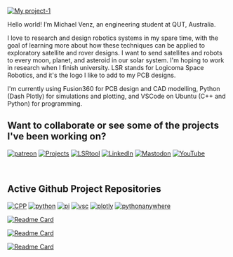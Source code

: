 <!---
roboticsmick/roboticsmick is a ✨ special ✨ repository because its `README.md` (this file) appears on your GitHub profile.
You can click the Preview link to take a look at your changes.
--->

[![My project-1](https://user-images.githubusercontent.com/70121687/205558250-7548195b-f130-43a9-b60a-7b64c4d65b2f.png)](https://michaelvenz.com/)

Hello world! I’m Michael Venz, an engineering student at QUT, Australia.

I love to research and design robotics systems in my spare time, with the goal of learning more about how these techniques can be applied to exploratory satellite and rover designs. I want to send satellites and robots to every moon, planet, and asteroid in our solar system. I'm hoping to work in research when I finish university. LSR stands for Logicoma Space Robotics, and it's the logo I like to add to my PCB designs.

I'm currently using Fusion360 for PCB design and CAD modelling, Python (Dash Plotly) for simulations and plotting, and VSCode on Ubuntu (C++ and Python) for programming.

## Want to collaborate or see some of the projects I've been working on? 

[![patreon]][patreon-url]
[![Projects]][Projects-url]
[![LSRtool]][LSRtool-url]
[![LinkedIn]][LinkedIn-url]
[![Mastodon]][Mastodon-url]
[![YouTube]][YouTube-url]

<br>

## Active Github Project Repositories

[![CPP][cpp]][cpp-url]
[![python]][python-url]
[![pi]][pi-url]
[![vsc]][vsc-url]
[![plotly]][plotly-url]
[![pythonanywhere]][pythonanywhere-url]

[![Readme Card](https://github-readme-stats.vercel.app/api/pin/?username=roboticsmick&repo=LSR_RA&theme=dracula)](https://github.com/roboticsmick/LSR_RA)

[![Readme Card](https://github-readme-stats.vercel.app/api/pin/?username=roboticsmick&repo=LSR_GPS_BASE_STATION&theme=dracula)](https://github.com/roboticsmick/LSR_GPS_BASE_STATION)

[![Readme Card](https://github-readme-stats.vercel.app/api/pin/?username=roboticsmick&repo=LSR_GPS_TRACKER&theme=dracula)](https://github.com/roboticsmick/LSR_GPS_TRACKER)

<br>

[cpp]: https://img.shields.io/badge/C/C++-black.svg?style=for-the-badge&logo=C%2B%2B&logoColor=wh
[cpp-url]: https://github.com/roboticsmick/LSR_RA
[pi]:https://img.shields.io/badge/-Raspberry%20Pi-C51A4A?style=for-the-badge&logo=Raspberry-Pi
[pi-url]: https://github.com/roboticsmick/LSR_RA
[vsc]:https://img.shields.io/badge/Visual%20Studio%20Code-0078d7.svg?style=for-the-badge&logo=visual-studio-code&logoColor=white
[vsc-url]: https://github.com/roboticsmick/LSR_RA
[plotly]:https://img.shields.io/badge/Dash%20Plotly-%233F4F75.svg?style=for-the-badge&logo=plotly&logoColor=white
[plotly-url]: https://roboticsmick.pythonanywhere.com/
[python]:https://img.shields.io/badge/Python-3670A0?style=for-the-badge&logo=python&logoColor=ffdd54
[python-url]: https://roboticsmick.pythonanywhere.com/
[pythonanywhere]:https://img.shields.io/badge/PYTHONANYWHERE-3670A0?style=for-the-badge&logo=python&logoColor=ffdd54
[pythonanywhere-url]: https://roboticsmick.pythonanywhere.com/

[patreon]:https://img.shields.io/badge/Patreon-F96854?style=for-the-badge&logo=patreon&logoColor=white
[patreon-url]: patreon.com/user?u=64698997
[LinkedIn]:https://img.shields.io/badge/linkedin-%230077B5.svg?style=for-the-badge&logo=linkedin&logoColor=white
[LinkedIn-url]: https://www.linkedin.com/in/roboticsmick/
[Mastodon]:https://img.shields.io/badge/-MASTODON-%232B90D9?style=for-the-badge&logo=mastodon&logoColor=white
[Mastodon-url]: https://mastodon.au/@roboticsmick
[YouTube]:https://img.shields.io/badge/YouTube-%23FF0000.svg?style=for-the-badge&logo=YouTube&logoColor=white
[YouTube-url]: https://www.youtube.com/@logicomaspacerobotics
[Projects]:https://img.shields.io/badge/Project%20Log-%23117AC9.svg?style=for-the-badge&logo=WordPress&logoColor=white
[Projects-url]: https://roboticsmick.pythonanywhere.com/
[LSRtool]:https://img.shields.io/badge/LSR%20Toolbox-3670A0?style=for-the-badge&logo=python&logoColor=ffdd54
[LSRtool-url]: https://roboticsmick.pythonanywhere.com/
